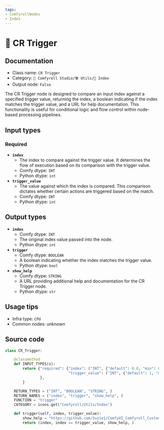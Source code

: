 ```yaml
---
tags:
- ComfyrollNodes
- Index
---
```


# 🔢 CR Trigger
## Documentation
- Class name: `CR Trigger`
- Category: `🧩 Comfyroll Studio/🛠️ Utils/🔢 Index`
- Output node: `False`

The CR Trigger node is designed to compare an input index against a specified trigger value, returning the index, a boolean indicating if the index matches the trigger value, and a URL for help documentation. This functionality is useful for conditional logic and flow control within node-based processing pipelines.
## Input types
### Required
- **`index`**
    - The index to compare against the trigger value. It determines the flow of execution based on its comparison with the trigger value.
    - Comfy dtype: `INT`
    - Python dtype: `int`
- **`trigger_value`**
    - The value against which the index is compared. This comparison dictates whether certain actions are triggered based on the match.
    - Comfy dtype: `INT`
    - Python dtype: `int`
## Output types
- **`index`**
    - Comfy dtype: `INT`
    - The original index value passed into the node.
    - Python dtype: `int`
- **`trigger`**
    - Comfy dtype: `BOOLEAN`
    - A boolean indicating whether the index matches the trigger value.
    - Python dtype: `bool`
- **`show_help`**
    - Comfy dtype: `STRING`
    - A URL providing additional help and documentation for the CR Trigger node.
    - Python dtype: `str`
## Usage tips
- Infra type: `CPU`
- Common nodes: unknown


## Source code
```python
class CR_Trigger: 

    @classmethod
    def INPUT_TYPES(s):
        return {"required": {"index": ("INT", {"default": 0.0, "min": 0.0, "max": 9999.0, "step": 1.0,}),
                             "trigger_value": ("INT", {"default": 1, "min": 0, "max": 10000}),        
                },
        }

    RETURN_TYPES = ("INT", "BOOLEAN", "STRING", )
    RETURN_NAMES = ("index", "trigger", "show_help", )
    FUNCTION = "trigger"
    CATEGORY = icons.get("Comfyroll/Utils/Index")

    def trigger(self, index, trigger_value):
        show_help = "https://github.com/Suzie1/ComfyUI_Comfyroll_CustomNodes/wiki/Index-Nodes#cr-trigger"
        return (index, index == trigger_value, show_help, )

```
